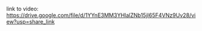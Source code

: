 link to video: https://drive.google.com/file/d/1YYnE3MM3YHlalZNb15jI65F4VNz9Uv28/view?usp=share_link
